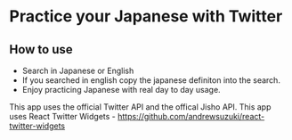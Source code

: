 # Practice your Japanese with Twitter
## How to use
- Search in Japanese or English 
- If you searched in english copy the japanese definiton into the search.
- Enjoy practicing Japanese with real day to day usage. 

This app uses the official Twitter API and the offical Jisho API.
This app uses React Twitter Widgets - https://github.com/andrewsuzuki/react-twitter-widgets

